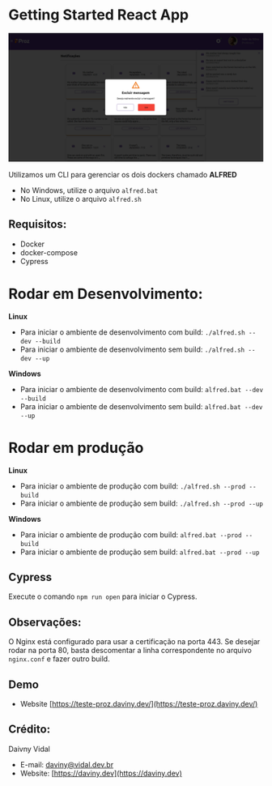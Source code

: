 # Getting Started React App


![logo](./captura.png)

Utilizamos um CLI para gerenciar os dois dockers chamado **ALFRED**

- No Windows, utilize o arquivo `alfred.bat`
- No Linux, utilize o arquivo `alfred.sh`

## Requisitos:

- Docker
- docker-compose
- Cypress

# Rodar em Desenvolvimento:

**Linux**
- Para iniciar o ambiente de desenvolvimento com build: `./alfred.sh --dev --build`
- Para iniciar o ambiente de desenvolvimento sem build: `./alfred.sh --dev --up`

**Windows**
- Para iniciar o ambiente de desenvolvimento com build: `alfred.bat --dev --build`
- Para iniciar o ambiente de desenvolvimento sem build: `alfred.bat --dev --up`

# Rodar em produção

**Linux**
- Para iniciar o ambiente de produção com build: `./alfred.sh --prod --build`
- Para iniciar o ambiente de produção sem build: `./alfred.sh --prod --up`

**Windows**
- Para iniciar o ambiente de produção com build: `alfred.bat --prod --build`
- Para iniciar o ambiente de produção sem build: `alfred.bat --prod --up`

## Cypress

Execute o comando `npm run open` para iniciar o Cypress.

## Observações:

O Nginx está configurado para usar a certificação na porta 443. Se desejar rodar na porta 80, basta descomentar a linha correspondente no arquivo `nginx.conf` e fazer outro build.

## Demo

- Website [https://teste-proz.daviny.dev/](https://teste-proz.daviny.dev/)
## Crédito:

Daivny Vidal 
- E-mail: daviny@vidal.dev.br
- Website: [https://daviny.dev](https://daviny.dev)
